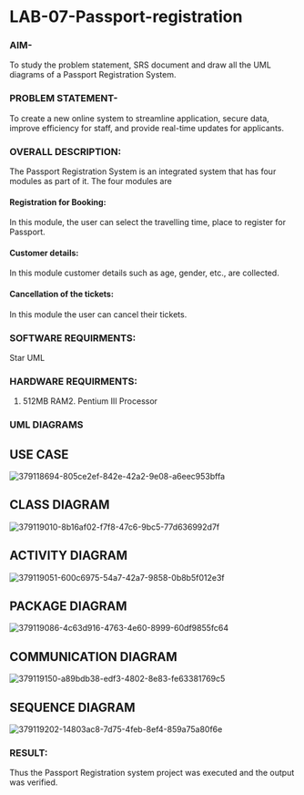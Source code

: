 # LAB-07-Passport-registration

### AIM-
To study the problem statement, SRS document and draw all the UML diagrams of a
Passport Registration System.

### PROBLEM STATEMENT-
To create a new online system to streamline application, secure data, improve efficiency for staff, and provide real-time updates for applicants.

### OVERALL DESCRIPTION:
The Passport Registration System is an integrated system that has four modules as part of
it. The four modules are
#### Registration for Booking:
In this module, the user can select the travelling time, place to register for Passport.
#### Customer details:
In this module customer details such as age, gender, etc., are collected.
#### Cancellation of the tickets:
In this module the user can cancel their tickets.
### SOFTWARE REQUIRMENTS:
Star UML
### HARDWARE REQUIRMENTS:
1. 512MB RAM2. Pentium III Processor
### UML DIAGRAMS
## USE CASE
![379118694-805ce2ef-842e-42a2-9e08-a6eec953bffa](https://github.com/user-attachments/assets/3bed764d-012b-4411-984f-f5633397c39e)

## CLASS DIAGRAM
![379119010-8b16af02-f7f8-47c6-9bc5-77d636992d7f](https://github.com/user-attachments/assets/5ee3d93b-70f3-4a6a-b104-a9d074fb7fed)

## ACTIVITY DIAGRAM
![379119051-600c6975-54a7-42a7-9858-0b8b5f012e3f](https://github.com/user-attachments/assets/e6e02c8b-4644-4287-961c-7907c70aae93)

## PACKAGE DIAGRAM
![379119086-4c63d916-4763-4e60-8999-60df9855fc64](https://github.com/user-attachments/assets/5af3adb2-53e2-4d4c-894c-993fc42ce8e6)

## COMMUNICATION DIAGRAM
![379119150-a89bdb38-edf3-4802-8e83-fe63381769c5](https://github.com/user-attachments/assets/0c1a1772-bf15-41fd-8111-b9d012be6a82)


## SEQUENCE DIAGRAM


![379119202-14803ac8-7d75-4feb-8ef4-859a75a80f6e](https://github.com/user-attachments/assets/223a9a1f-e359-4a0f-a8dc-493925563ee3)

### RESULT:
Thus the Passport Registration system project was executed and the output was verified.
